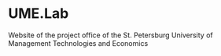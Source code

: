 # UME.Lab
Website of the project office of the St. Petersburg University of Management Technologies and Economics
